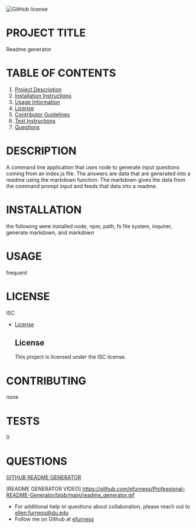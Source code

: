 ![GitHub license](https://img.shields.io/badge/license-ISC-blue.svg)
# PROJECT TITLE 
 Readme generator
# TABLE OF CONTENTS 
 
1. [Project Description](#project-description)
2. [Installation Instructions](#installation)
3. [Usage Information](#usage)
4. [License](#license)
5. [Contributor Guidelines](#contributors)
6. [Test Instructions](#tests)
7. [Questions](#questions)
# DESCRIPTION 
 A command line application that uses node to generate input questions coming from an index.js file.  The answers are data that are generated into a readme using the markdown function.  The markdown gives the data from the command prompt input and feeds that data into a readme.
# INSTALLATION 
 the following were installed node, npm, path, fs file system, inquirer, generate markdown, and markdown
# USAGE 
 frequent
# LICENSE 
 ISC
  
* [License](#license)

  ## License
    This project is licensed under the ISC license.
# CONTRIBUTING 
none
# TESTS 
 0
# QUESTIONS 
 
 [GITHUB README GENERATOR](https://github.com/efurness/Professional-README-Generator.git)

[README GENERATOR VIDEO] https://github.com/efurness/Professional-README-Generator/blob/main/readme_generator.gif
    
* For additional help or questions about collaboration, please reach out to ellen.furness@du.edu
* Follow me on Github at [efurness](http://github.com/efurness)